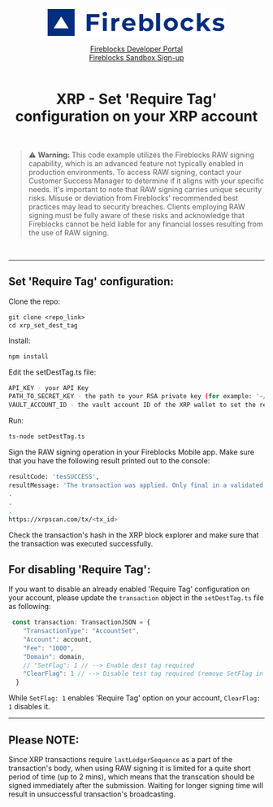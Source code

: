 <p align="center">
  <img src="./logo.svg" width="350" alt="accessibility text">
</p>
<div align="center">

  [Fireblocks Developer Portal](https://developers.fireblocks.com) </br>
  [Fireblocks Sandbox Sign-up](https://www.fireblocks.com/developer-sandbox-sign-up/) <br/><br/>
  <h1> XRP - Set 'Require Tag' configuration on your XRP account </h1>
</div>
<br/>


> :warning: **Warning:** This code example utilizes the Fireblocks RAW signing capability, which is an advanced feature not typically enabled in production environments. To access RAW signing, contact your Customer Success Manager to determine if it aligns with your specific needs. It's important to note that RAW signing carries unique security risks. Misuse or deviation from Fireblocks' recommended best practices may lead to security breaches. Clients employing RAW signing must be fully aware of these risks and acknowledge that Fireblocks cannot be held liable for any financial losses resulting from the use of RAW signing.

<br/>
<hr/>


## Set 'Require Tag' configuration:

Clone the repo:
``` 
git clone <repo_link>
cd xrp_set_dest_tag
```

Install:

```bash
npm install
```

Edit the setDestTag.ts file:

```bash
API_KEY - your API Key
PATH_TO_SECRET_KEY - the path to your RSA private key (for example: '~/secrets/fireblocks_secret.key')
VAULT_ACCOUNT_ID - the vault account ID of the XRP wallet to set the require tag configuration
```

Run:

```bash
ts-node setDestTag.ts
```

Sign the RAW signing operation in your Fireblocks Mobile app.
Make sure that you have the following result printed out to the console:

```bash
resultCode: 'tesSUCCESS',
resultMessage: 'The transaction was applied. Only final in a validated ledger.'
.
.
.
https://xrpscan.com/tx/<tx_id>
```
Check the transaction's hash in the XRP block explorer and make sure that the transaction was executed successfully.

## For disabling 'Require Tag':
If you want to disable an already enabled 'Require Tag' configuration on your account, please update the `transaction` object in the `setDestTag.ts` file as following:

```js
 const transaction: TransactionJSON = {
    "TransactionType": "AccountSet",
    "Account": account,
    "Fee": "1000",
    "Domain": domain,
    // "SetFlag": 1 // --> Enable dest tag required 
    "ClearFlag": 1 // --> Disable test tag required (remove SetFlag in this case)
  }
```

While `SetFlag: 1` enables 'Require Tag' option on your account, `ClearFlag: 1` disables it.

---

## Please NOTE:
Since XRP transactions require `lastLedgerSequence` as a part of the transaction's body, when using RAW signing it is limited for a quite short period of time (up to 2 mins), which means that the transcation should be signed immediately after the submission. Waiting for longer signing time will result in unsuccessful transaction's broadcasting.
